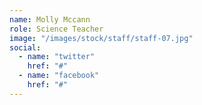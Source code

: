 ```yaml
---
name: Molly Mccann
role: Science Teacher
image: "/images/stock/staff/staff-07.jpg"
social:
  - name: "twitter"
    href: "#"
  - name: "facebook"
    href: "#"
---
```

